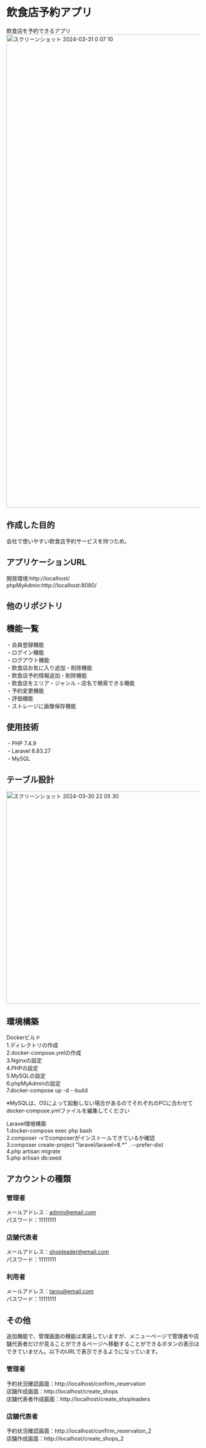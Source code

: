 #  飲食店予約アプリ  
飲食店を予約できるアプリ
<img width="1234" alt="スクリーンショット 2024-03-31 0 07 10" src="https://github.com/katsukishiori/advance-test/assets/145991391/43576829-469b-4877-ab5b-e7c89d13ad44">

##  作成した目的
会社で使いやすい飲食店予約サービスを持つため。  

##  アプリケーションURL  
開発環境:http://localhost/  
phpMyAdmin:http://localhost:8080/  
##  他のリポジトリ  

##  機能一覧
・会員登録機能  
・ログイン機能  
・ログアウト機能  
・飲食店お気に入り追加・削除機能  
・飲食店予約情報追加・削除機能  
・飲食店をエリア・ジャンル・店名で検索できる機能  
・予約変更機能  
・評価機能  
・ストレージに画像保存機能

##  使用技術  
・PHP 7.4.9  
・Laravel 8.83.27  
・MySQL 


##  テーブル設計  
<img width="554" alt="スクリーンショット 2024-03-30 22 05 30" src="https://github.com/katsukishiori/advance-test/assets/145991391/6ed88c32-d23e-408c-a26d-fe028ebfe53f">

##  環境構築  
Dockerビルド  
1.ディレクトリの作成  
2.docker-compose.ymlの作成  
3.Nginxの設定  
4.PHPの設定  
5.MySQLの設定  
6.phpMyAdminの設定  
7.docker-compose up -d --build  

※MySQLは、OSによって起動しない場合があるのでそれぞれのPCに合わせてdocker-compose.ymlファイルを編集してください  

Laravel環境構築  
1.docker-compose exec php bash  
2.composer -vでcomposerがインストールできているか確認  
3.composer create-project "laravel/laravel=8.*" . --prefer-dist  
4.php artisan migrate  
5.php artisan db:seed  

##  アカウントの種類  
###  管理者  
メールアドレス：admin@email.com  
パスワード：11111111  

###  店舗代表者  
メールアドレス：shopleader@email.com  
パスワード：11111111  

### 利用者  
メールアドレス：tarou@email.com  
パスワード：11111111  

##  その他  
追加機能で、管理画面の機能は実装していますが、メニューページで管理者や店舗代表者だけが見ることができるページへ移動することができるボタンの表示はできていません。以下のURLで表示できるようになっています。  

###  管理者  
予約状況確認画面：http://localhost/confirm_reservation  
店舗作成画面：http://localhost/create_shops  
店舗代表者作成画面：http://localhost/create_shopleaders  

###  店舗代表者  
予約状況確認画面：http://localhost/confirm_reservation_2  
店舗作成画面：http://localhost/create_shops_2  
